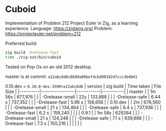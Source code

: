 # Cuboid

Implementation of Problem 212 Project Euler in Zig, as a learning experience. 
Language: https://ziglang.org/
Problem: https://projecteuler.net/problem=212

Preferred build:
```sh
zig build -Drelease-fast
time ./zig-out/bin/cuboid
```

Tested on Pop Os on an old 2012 desktop. 

master is at commit: `a12abc6d6c8b89a09befdcbd9019247ccc3bd641`

0.10.dev = `0.10.0-dev.3590+a12abc6d6`
| version  | zig build       | Time taken | File Size |
|----------|-----------------|------------|-----------|
| master   |                 | 1m 56s     | 677,976   |
|          | -Drelease-small | 22s        | 133,888   |
|          | -Drelease-safe  | 6.44 s     | 737,352   |
|          | -Drelease-fast  | 5.96 s     | 158,656   |
| 0.10.dev |                 | 2m         | 678,560   |
|          | -Drelease-small | 21 s       | 134,464   |
|          | -Drelease-safe  | 6.4 s      | 737,936   |
|          | -Drelease-fast  | 6.2 s      | 159,240   |
 |           |
| 0.9.1    |                 | 1m 58s     | 629264    |
|          | -Drelease-small | 21 s       | 124,248   |
|          | -Drelease-safe  | 7.1 s      | 639,688   |
|          | -Drelease-fast  | 7.3 s      | 150,216   |
|          |                 |            |           |